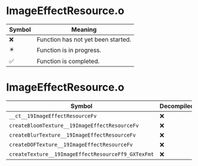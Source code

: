 # ImageEffectResource.o
| Symbol | Meaning 
| ------------- | ------------- 
| :x: | Function has not yet been started. 
| :eight_pointed_black_star: | Function is in progress. 
| :white_check_mark: | Function is completed. 


# ImageEffectResource.o
| Symbol | Decompiled? |
| ------------- | ------------- |
| `__ct__19ImageEffectResourceFv` | :x: |
| `createBloomTexture__19ImageEffectResourceFv` | :x: |
| `createBlurTexture__19ImageEffectResourceFv` | :x: |
| `createDOFTexture__19ImageEffectResourceFv` | :x: |
| `createTexture__19ImageEffectResourceFf9_GXTexFmt` | :x: |
